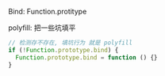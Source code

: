 Bind: Function.protitype

polyfill: 把一些坑填平

```js
// 检测存不存在, 填坑行为 就是 polyfill
if (!Function.prototype.bind) {
  Function.prototype.bind = function () {}
}
```
